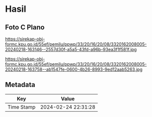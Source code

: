# Hasil

## Foto C Plano

https://sirekap-obj-formc.kpu.go.id/55ef/pemilu/ppwp/33/20/16/20/08/3320162008005-20240218-163146--2557d30f-a5a5-43fd-a96b-93ea3f1f581f.jpg

https://sirekap-obj-formc.kpu.go.id/55ef/pemilu/ppwp/33/20/16/20/08/3320162008005-20240218-163758--ab1547fe-0600-4b26-8993-9ed12aab5263.jpg


## Metadata

| Key        | Value               |
| ---------- | ------------------- |
| Time Stamp | 2024-02-24 22:31:28 |



